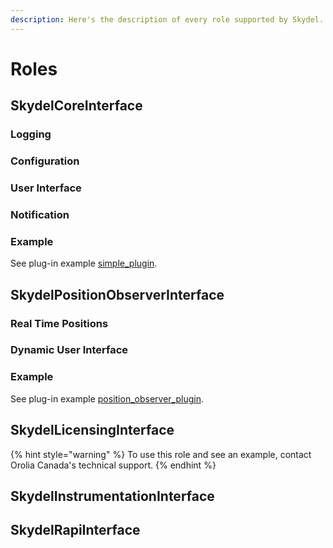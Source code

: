 ```yaml
---
description: Here's the description of every role supported by Skydel.
---
```


# Roles

## SkydelCoreInterface

### Logging

### Configuration

### User Interface

### Notification

### Example

See plug-in example [simple\_plugin](https://github.com/learn-orolia/skydel-plug-ins/tree/master/source/example/simple_plugin). 

## SkydelPositionObserverInterface

### Real Time Positions

### Dynamic User Interface

### Example

See plug-in example [position\_observer\_plugin](https://github.com/learn-orolia/skydel-plug-ins/tree/master/source/example/position_observer_plugin).

## SkydelLicensingInterface



{% hint style="warning" %}
To use this role and see an example, contact Orolia Canada's technical support.
{% endhint %}

## SkydelInstrumentationInterface

## SkydelRapiInterface

